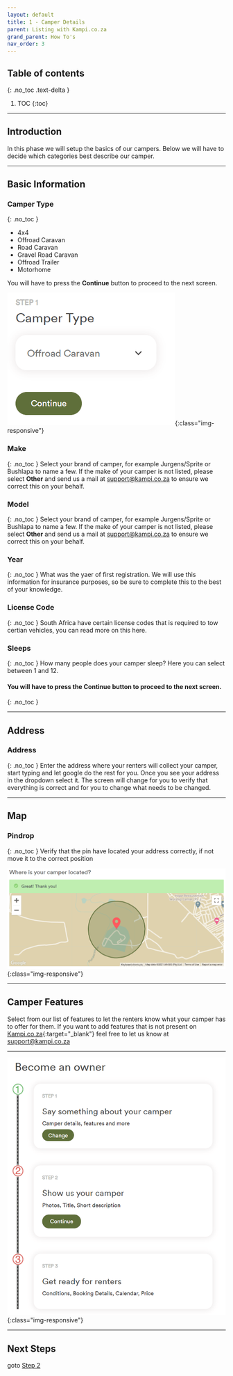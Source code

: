 ```yaml
---
layout: default
title: 1 - Camper Details
parent: Listing with Kampi.co.za
grand_parent: How To's
nav_order: 3
---
```


## Table of contents
{: .no_toc .text-delta }

1. TOC
{:toc}

---

## Introduction
In this phase we will setup the basics of our campers. Below we will have to decide which categories best describe our camper.

---

## Basic Information

### Camper Type
{: .no_toc }
* 4x4
* Offroad Caravan
* Road Caravan
* Gravel Road Caravan
* Offroad Trailer
* Motorhome

You will have to press the **Continue** button to proceed to the next screen.

![Kampi.co.za Continue Button](/assets/images/listing-step1-continue.png){:class="img-responsive"}

### Make
{: .no_toc }
Select your brand of camper, for example Jurgens/Sprite or Bushlapa to name a few. If the make of your camper is not listed, please select **Other** and send us a mail at [support@kampi.co.za](mailto:support@kampi.co.za) to ensure we correct this on your behalf.

### Model
{: .no_toc }
Select your brand of camper, for example Jurgens/Sprite or Bushlapa to name a few. If the make of your camper is not listed, please select **Other** and send us a mail at [support@kampi.co.za](mailto:support@kampi.co.za) to ensure we correct this on your behalf.

### Year
{: .no_toc }
What was the yaer of first registration. We will use this information for insurance purposes, so be sure to complete this to the best of your knowledge.

### License Code
{: .no_toc }
South Africa have certain license codes that is required to tow certian vehicles, you can read more on this here.

### Sleeps
{: .no_toc }
How many people does your camper sleep? Here you can select between 1 and 12.

#### You will have to press the **Continue** button to proceed to the next screen.
{: .no_toc }

---

## Address

### Address
{: .no_toc }
Enter the address where your renters will collect your camper, start typing and let google do the rest for you. Once you see your address in the dropdown select it. The screen will change for you to verify that everything is correct and for you to change what needs to be changed.

---

## Map

### Pindrop
{: .no_toc }
Verify that the pin have located your address correctly, if not move it to the correct position

![Kampi.co.za Pindrop](/assets/images/listing-step1-pindrop.png){:class="img-responsive"}

---

## Camper Features
Select from our list of features to let the renters know what your camper has to offer for them. If you want to add features that is not present on [Kampi.co.za](https://kampi.co.za){:target="_blank"} feel free to let us know at [support@kampi.co.za](mailto:support@kampi.co.za)

---

 ![Kampi.co.za Pindrop](/assets/images/listing-step1-completed.png){:class="img-responsive"}

 
---

## Next Steps
goto [Step 2](/docs/listing/listing-step2)